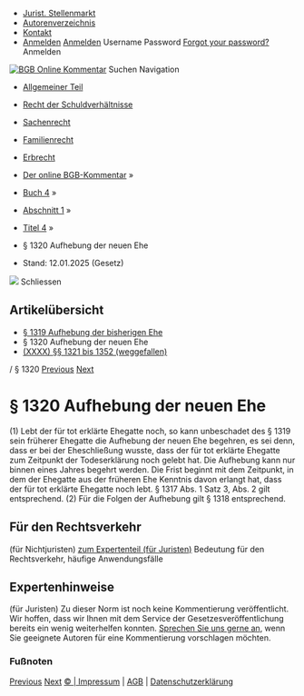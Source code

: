   * [Jurist. Stellenmarkt](https://bgb.kommentar.de/Buch-4/Abschnitt-1/Titel-4/</job-board> "Jurist. Stellenmarkt")
  * [Autorenverzeichnis](https://bgb.kommentar.de/Buch-4/Abschnitt-1/Titel-4/</Autorenverzeichnis> "Autorenverzeichnis")
  * [Kontakt](https://bgb.kommentar.de/Buch-4/Abschnitt-1/Titel-4/</Kontakt>)
  * [Anmelden](https://bgb.kommentar.de/Buch-4/Abschnitt-1/Titel-4/<#login> "show login form") [Anmelden](https://bgb.kommentar.de/Buch-4/Abschnitt-1/Titel-4/<#> "hide login form") Username Password
[Forgot your password?](https://bgb.kommentar.de/Buch-4/Abschnitt-1/Titel-4/</user/forgotpassword>) Anmelden 


[![BGB Online Kommentar](https://bgb.kommentar.de/extension/bgb/design/bgb/images/logo.png)](https://bgb.kommentar.de/Buch-4/Abschnitt-1/Titel-4/</> "BGB Online Kommentar")
Suchen
Navigation
  * [Allgemeiner Teil](https://bgb.kommentar.de/Buch-4/Abschnitt-1/Titel-4/</Buch-1>)
  * [Recht der Schuldverhältnisse](https://bgb.kommentar.de/Buch-4/Abschnitt-1/Titel-4/</Buch-2>)
  * [Sachenrecht](https://bgb.kommentar.de/Buch-4/Abschnitt-1/Titel-4/</Buch-3>)
  * [Familienrecht](https://bgb.kommentar.de/Buch-4/Abschnitt-1/Titel-4/</Buch-4>)
  * [Erbrecht](https://bgb.kommentar.de/Buch-4/Abschnitt-1/Titel-4/</Buch-5>)


  * [Der online BGB-Kommentar](https://bgb.kommentar.de/Buch-4/Abschnitt-1/Titel-4/</>) »
  * [Buch 4](https://bgb.kommentar.de/Buch-4/Abschnitt-1/Titel-4/</Buch-4>) »
  * [Abschnitt 1](https://bgb.kommentar.de/Buch-4/Abschnitt-1/Titel-4/</Buch-4/Abschnitt-1>) »
  * [Titel 4](https://bgb.kommentar.de/Buch-4/Abschnitt-1/Titel-4/</Buch-4/Abschnitt-1/Titel-4>) »
  * § 1320 Aufhebung der neuen Ehe 
  * Stand: 12.01.2025 (Gesetz) 


![](https://vg01.met.vgwort.de/na/1c9909529ead4f509072c06d9081a7d5)
Schliessen 
## Artikelübersicht
  * [ § 1319 Aufhebung der bisherigen Ehe ](https://bgb.kommentar.de/Buch-4/Abschnitt-1/Titel-4/</Buch-4/Abschnitt-1/Titel-4/Aufhebung-der-bisherigen-Ehe>)
  * § 1320 Aufhebung der neuen Ehe 
  * [ (XXXX) §§ 1321 bis 1352 (weggefallen) ](https://bgb.kommentar.de/Buch-4/Abschnitt-1/Titel-4/</Buch-4/Abschnitt-1/Titel-4/weggefallen>)


/ § 1320 
[Previous](https://bgb.kommentar.de/Buch-4/Abschnitt-1/Titel-4/</Buch-4/Abschnitt-1/Titel-4/Aufhebung-der-bisherigen-Ehe> "§ 1319 Aufhebung der bisherigen Ehe") [Next](https://bgb.kommentar.de/Buch-4/Abschnitt-1/Titel-4/</Buch-4/Abschnitt-1/Titel-4/weggefallen> "\(XXXX\) §§ 1321 bis 1352 \(weggefallen\)")
# § 1320 Aufhebung der neuen Ehe
(1) Lebt der für tot erklärte Ehegatte noch, so kann unbeschadet des § 1319 sein früherer Ehegatte die Aufhebung der neuen Ehe begehren, es sei denn, dass er bei der Eheschließung wusste, dass der für tot erklärte Ehegatte zum Zeitpunkt der Todeserklärung noch gelebt hat. Die Aufhebung kann nur binnen eines Jahres begehrt werden. Die Frist beginnt mit dem Zeitpunkt, in dem der Ehegatte aus der früheren Ehe Kenntnis davon erlangt hat, dass der für tot erklärte Ehegatte noch lebt. § 1317 Abs. 1 Satz 3, Abs. 2 gilt entsprechend.
(2) Für die Folgen der Aufhebung gilt § 1318 entsprechend.
## Für den Rechtsverkehr 
(für Nichtjuristen)
[zum Expertenteil (für Juristen)](https://bgb.kommentar.de/Buch-4/Abschnitt-1/Titel-4/<#expertenhinweise>)
Bedeutung für den Rechtsverkehr, häufige Anwendungsfälle
## Expertenhinweise
(für Juristen)
Zu dieser Norm ist noch keine Kommentierung veröffentlicht. Wir hoffen, dass wir Ihnen mit dem Service der Gesetzesveröffentlichung bereits ein wenig weiterhelfen konnten. [Sprechen Sie uns gerne an](https://bgb.kommentar.de/Buch-4/Abschnitt-1/Titel-4/</Kontakt>), wenn Sie geeignete Autoren für eine Kommentierung vorschlagen möchten. 
### Fußnoten
[Previous](https://bgb.kommentar.de/Buch-4/Abschnitt-1/Titel-4/</Buch-4/Abschnitt-1/Titel-4/Aufhebung-der-bisherigen-Ehe> "§ 1319 Aufhebung der bisherigen Ehe") [Next](https://bgb.kommentar.de/Buch-4/Abschnitt-1/Titel-4/</Buch-4/Abschnitt-1/Titel-4/weggefallen> "\(XXXX\) §§ 1321 bis 1352 \(weggefallen\)")
[© | Impressum](https://bgb.kommentar.de/Buch-4/Abschnitt-1/Titel-4/</Kontakt>) | [AGB](https://bgb.kommentar.de/Buch-4/Abschnitt-1/Titel-4/</AGB>) | [Datenschutzerklärung](https://bgb.kommentar.de/Buch-4/Abschnitt-1/Titel-4/</Datenschutzerklaerung-fuer-Leser>)
